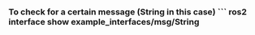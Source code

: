 ### To check for a certain message (String in this case) ``` ros2 interface show example_interfaces/msg/String
  
